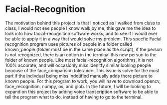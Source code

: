 # Facial-Recognition
The motivation behind this project is that I noticed as I walked from class to class, I would not see people I know walk by me, this gave me the idea to look into how facial-recognition software works, and to see if I would ever be able to apply it in a way that would solve my problem. This specfic Facial recognition program uses pictures of people in a folder called known_people (folder must be in the same place as the script), if the person is not recognized, there is an option in the terminal this new person to the folder of known people. Like most facial-recognition algorithms, it is not 100% accurate, and will occasionly miss idenitfy similar looking people beacuse of the face_comparison tolerance.  This issue is solve for the most part if the indivdual being miss indetified manually adds there picture to known people.  For this program to work, you will have to download opencv, face_recognition, numpy, os, and glob.  In the future, I will be looking to expand on this project by adding voice transcription software to be able to tell the program what to do, instead of having to go to the terminal.
